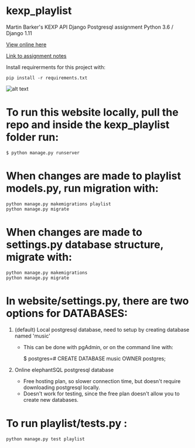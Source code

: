 # kexp_playlist

Martin Barker's KEXP API Django Postgresql assignment
Python 3.6 / Django 1.11

[View online here](https://kexpplaylist.herokuapp.com/playlist/)

[Link to assignment notes](https://docs.google.com/document/d/1U8i8A3GFNNkbVOUFxVq2UWR28rAV4F0ekLSRpYAbQtY/edit?usp=sharing)

Install requirerments for this project with:

    pip install -r requirements.txt

![alt text](https://i.imgur.com/gjUuQgG.jpg)

# To run this website locally, pull the repo and inside the kexp_playlist folder run:

    $ python manage.py runserver

# When changes are made to playlist models.py, run migration with:

    python manage.py makemigrations playlist
    python manage.py migrate

# When changes are made to settings.py database structure, migrate with:

    python manage.py makemigrations
    python manage.py migrate

# In website/settings.py, there are two options for DATABASES:

1. (default) Local postgresql database, need to setup by creating database named 'music'
    * This can be done with pgAdmin, or on the command line with:
        
        $ postgres=# CREATE DATABASE music OWNER postgres;
  
2. Online elephantSQL postgresql database 
    * Free hosting plan, so slower connection time, but doesn't require downloading postgresql locally.
    * Doesn't work for testing, since the free plan doesn't allow you to create new databases.

# To run playlist/tests.py :

    python manage.py test playlist
